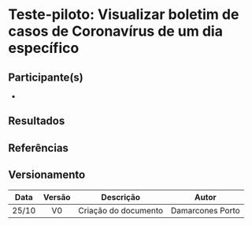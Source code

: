 # Teste-piloto: Visualizar boletim de casos de Coronavírus de um dia específico

## Participante(s)
- 

## Resultados


## Referências


## Versionamento

| Data | Versão |           Descrição             |     Autor      |
|:----:|:------:|:-------------------------------:|:--------------:|
|25/10 |V0      |     Criação do documento        |Damarcones Porto|